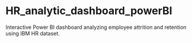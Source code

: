 # HR_analytic_dashboard_powerBI
Interactive Power BI dashboard analyzing employee attrition and retention using IBM HR dataset.
